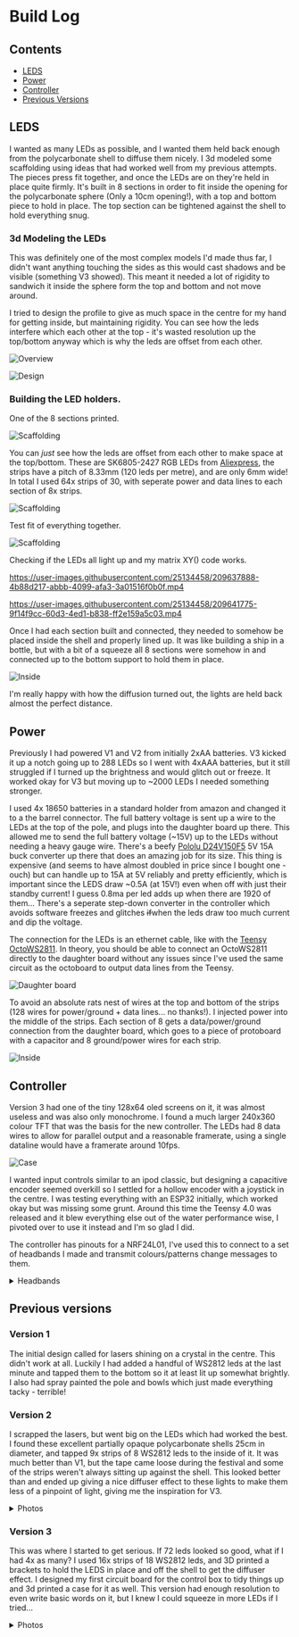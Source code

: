 # Build Log

## Contents
- [LEDS](#leds)
- [Power](#power)
- [Controller](#controller)
- [Previous Versions](#previous-versions)
  

## LEDS
I wanted as many LEDs as possible, and I wanted them held back enough from the polycarbonate shell to diffuse them nicely. 
I 3d modeled some scaffolding using ideas that had worked well from my previous attempts. The pieces press fit together, and once the LEDs are on they're held in place quite firmly. It's built in 8 sections in order to fit inside the opening for the polycarbonate sphere (Only a 10cm opening!), with a top and bottom piece to hold in place. The top section can be tightened against the shell to hold everything snug. 

### 3d Modeling the LEDs
This was definitely one of the most complex models I'd made thus far, I didn't want anything touching the sides as this would cast shadows and be visible (something V3 showed). This meant it needed a lot of rigidity to sandwich it inside the sphere form the top and bottom and not move around. 

I tried to design the profile to give as much space in the centre for my hand for getting inside, but maintaining rigidity.
You can see how the leds interfere which each other at the top - it's wasted resolution up the top/bottom anyway which is why the leds are offset from each other. 

![Overview](designOverview.PNG)

![Design](v4-design.png)


### Building the LED holders. 
One of the 8 sections printed. 

![Scaffolding](V4-scaffolding1.PNG)


You can *just* see how the leds are offset from each other to make space at the top/bottom. These are SK6805-2427 RGB LEDs from [Aliexpress](https://www.aliexpress.com/item/32818340106.html?spm=a2g0o.order_list.order_list_main.358.679f1802EQyb32), the strips have a pitch of 8.33mm (120 leds per metre), and are only 6mm wide! In total I used 64x strips of 30, with seperate power and data lines to each section of 8x strips. 

![Scaffolding](V4-scaffolding2.PNG)


Test fit of everything together. 

![Scaffolding](V4-Scaffolding3.PNG)


Checking if the LEDs all light up and my matrix XY() code works.
  
https://user-images.githubusercontent.com/25134458/209637888-4b88d217-abbb-4099-afa3-3a01516f0b0f.mp4


https://user-images.githubusercontent.com/25134458/209641775-9f14f9cc-60d3-4ed1-b838-ff2e159a5c03.mp4


Once I had each section built and connected, they needed to somehow be placed inside the shell and properly lined up. It was like building a ship in a bottle, but with a bit of a squeeze all 8 sections were somehow in and connected up to the bottom support to hold them in place. 

![Inside](V4-inside2.jpg)


I'm really happy with how the diffusion turned out, the lights are held back almost the perfect distance. 



## Power
Previously I had powered V1 and V2 from initially 2xAA batteries. V3 kicked it up a notch going up to 288 LEDs so I went with 4xAAA batteries, but it still struggled if I turned up the brightness and would glitch out or freeze. It worked okay for V3 but moving up to ~2000 LEDs I needed something stronger. 

I used 4x 18650 batteries in a standard holder from amazon and changed it to a the barrel connector. The full battery voltage is sent up a wire to the LEDs at the top of the pole, and plugs into the daughter board up there. This allowed me to send the full battery voltage (~15V) up to the LEDs without needing a heavy gauge wire. There's a beefy [Pololu D24V150F5](https://www.pololu.com/product/2881) 5V 15A buck converter up there that does an amazing job for its size. This thing is expensive (and seems to have almost doubled in price since I bought one - ouch) but can handle up to 15A at 5V reliably and pretty efficiently, which is important since the LEDS draw ~0.5A (at 15V!) even when off with just their standby current! I guess 0.8ma per led adds up when there are 1920 of them... There's a seperate step-down converter in the controller which avoids software freezes and glitches ~~if~~when the leds draw too much current and dip the voltage. 

The connection for the LEDs is an ethernet cable, like with the [Teensy OctoWS2811](https://www.pjrc.com/store/octo28_adaptor.html). In theory, you should be able to connect an OctoWS2811 directly to the daughter board without any issues since I've used the same circuit as the octoboard to output data lines from the Teensy. 

![Daughter board](V4-daughterBoard.PNG)


To avoid an absolute rats nest of wires at the top and bottom of the strips (128 wires for power/ground + data lines... no thanks!). I injected power into the middle of the strips. Each section of 8 gets a data/power/ground connection from the daughter board, which goes to a piece of protoboard with a capacitor and 8 ground/power wires for each strip. 

![Inside](V4-inside.jpg)


## Controller
Version 3 had one of the tiny 128x64 oled screens on it, it was almost useless and was also only monochrome. I found a much larger 240x360 colour TFT that was the basis for the new controller. The LEDs had 8 data wires to allow for parallel output and a reasonable framerate, using a single dataline would have a framerate around 10fps. 

![Case](Controller-case.png)

I wanted input controls similar to an ipod classic, but designing a capacitive encoder seemed overkill so I settled for a hollow encoder with a joystick in the centre. I was testing everything with an ESP32 initially, which worked okay but was missing some grunt. Around this time the Teensy 4.0 was released and it blew everything else out of the water performance wise, I pivoted over to use it instead and I'm so glad I did. 

The controller has pinouts for a NRF24L01, I've used this to connect to a set of headbands I made and transmit colours/patterns change messages to them. 

<details>
  <summary>Headbands</summary>
  
  The headbands have a mere 14 LEDs on them in a waterproof casing, connected to a small circuit board that holds an ATTINY and an NRF24L01, powered by 2xAA batteries in a 3d printed case. The case is a little bulky, but has a nice curve that conforms to the back of your head. It's proven to be a pretty sturdy design, none of the 12 I made have broken yet... A couple patterns and the NRF code is at the limit of what the ATTINY can do, though it's impressive for a DIP8 chip! Technically powering the leds from 3V shouldn't work and I was prepared to squeeze a boost converter in there, but it somehow works without it! 
  
  ![photo](HeadbandGroup.jpg)
  
  </details>


## Previous versions
### Version 1  
The initial design called for lasers shining on a crystal in the centre. This didn't work at all. Luckily I had added a handful of WS2812 leds at the last minute and tapped them to the bottom so it at least lit up somewhat brightly. I also had spray painted the pole and bowls which just made everything tacky - terrible!

### Version 2 
I scrapped the lasers, but went big on the LEDs which had worked the best. I found these excellent partially opaque polycarbonate shells 25cm in diameter, and tapped 9x strips of 8 WS2812 leds to the inside of it. It was much better than V1, but the tape came loose during the festival and some of the strips weren't always sitting up against the shell. This looked better than and ended up giving a nice diffuser effect to these lights to make them less of a pinpoint of light, giving me the inspiration for V3. 
  <details> 
    <summary>Photos</summary>
  
  ![Version 2](OldVersions/V2-totem.GIF)
  
  </details>
  
### Version 3 
This was where I started to get serious. If 72 leds looked so good, what if I had 4x as many?  I used 16x strips of 18 WS2812 leds, and 3D printed a brackets to hold the LEDS in place and off the shell to get the diffuser effect. I designed my first circuit board for the control box to tidy things up and 3d printed a case for it as well. This version had enough resolution to even write basic words on it, but I knew I could squeeze in more LEDs if I tried...

  <details> 
    <summary>Photos</summary>
  
  Here you can see the layout of the LEDs, with the top piece holding them in place, and a spacer in the middle resting against the sphere shell. The 4 rods hold the center piece up but the centre piece was too bulky and these rods too flimsy to keep reasonable tension. The middle spacers worked well but the part up against the shell cast a shadow from the LEDs to the side of them. This design had a lot of snap fits which worked suprisingly well overall. 
  
  ![Version 3](OldVersions/V3-design.png)
  
   You can see how the support rods are bending and the obligatory token capacitor for WS2812 leds. 
  
  ![Verson 3](OldVersions/V3-inside.PNG)

https://user-images.githubusercontent.com/25134458/209637023-156c7152-dfb4-41f7-a652-bb55d0df1f59.mp4




  
  </details>
